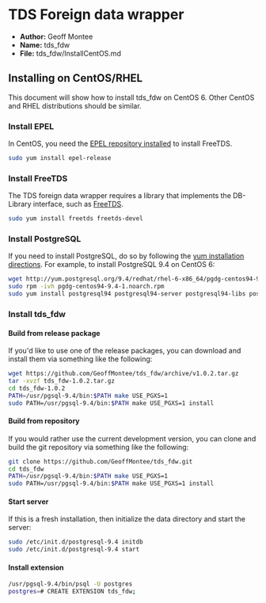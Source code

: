 # TDS Foreign data wrapper

* **Author:** Geoff Montee
* **Name:** tds_fdw
* **File:** tds_fdw/InstallCentOS.md

## Installing on CentOS/RHEL

This document will show how to install tds_fdw on CentOS 6. Other CentOS and RHEL distributions should be similar. 

### Install EPEL

In CentOS, you need the [EPEL repository installed](https://fedoraproject.org/wiki/EPEL) to install FreeTDS.

```bash
sudo yum install epel-release
```

### Install FreeTDS

The TDS foreign data wrapper requires a library that implements the DB-Library interface,
such as [FreeTDS](http://www.freetds.org).

```bash
sudo yum install freetds freetds-devel
```

### Install PostgreSQL

If you need to install PostgreSQL, do so by following the [yum installation directions](https://wiki.postgresql.org/wiki/YUM_Installation). For example, to install PostgreSQL 9.4 on CentOS 6:

```bash
wget http://yum.postgresql.org/9.4/redhat/rhel-6-x86_64/pgdg-centos94-9.4-1.noarch.rpm
sudo rpm -ivh pgdg-centos94-9.4-1.noarch.rpm
sudo yum install postgresql94 postgresql94-server postgresql94-libs postgresql94-devel
```

### Install tds_fdw

#### Build from release package

If you'd like to use one of the release packages, you can download and install them via something like the following:

```bash
wget https://github.com/GeoffMontee/tds_fdw/archive/v1.0.2.tar.gz
tar -xvzf tds_fdw-1.0.2.tar.gz
cd tds_fdw-1.0.2
PATH=/usr/pgsql-9.4/bin:$PATH make USE_PGXS=1
sudo PATH=/usr/pgsql-9.4/bin:$PATH make USE_PGXS=1 install
```

#### Build from repository

If you would rather use the current development version, you can clone and build the git repository via something like the following:

```bash
git clone https://github.com/GeoffMontee/tds_fdw.git
cd tds_fdw
PATH=/usr/pgsql-9.4/bin:$PATH make USE_PGXS=1
sudo PATH=/usr/pgsql-9.4/bin:$PATH make USE_PGXS=1 install
```

#### Start server 

If this is a fresh installation, then initialize the data directory and start the server:

```bash
sudo /etc/init.d/postgresql-9.4 initdb
sudo /etc/init.d/postgresql-9.4 start
```

#### Install extension

```bash
/usr/pgsql-9.4/bin/psql -U postgres
postgres=# CREATE EXTENSION tds_fdw;
```